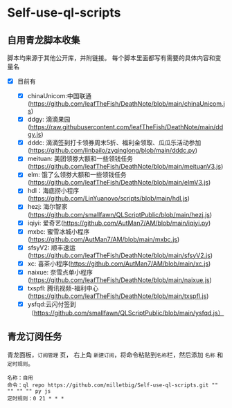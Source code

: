 # Self-use-ql-scripts
## 自用青龙脚本收集
脚本均来源于其他公开库，并附链接。
每个脚本里面都写有需要的具体内容和变量名


- [x] 目前有

  - [x] chinaUnicom:中国联通(https://github.com/leafTheFish/DeathNote/blob/main/chinaUnicom.js)
  - [x] ddgy: 滴滴果园(https://raw.githubusercontent.com/leafTheFish/DeathNote/main/ddgy.js)
  - [x] dddc: 滴滴签到打卡领券周末5折、福利金领取、瓜瓜乐活动参加(https://github.com/linbailo/zyqinglong/blob/main/dddc.py)
  - [x] meituan: 美团领劵大额和一些领钱任务(https://github.com/leafTheFish/DeathNote/blob/main/meituanV3.js)
  - [x] elm: 饿了么领劵大额和一些领钱任务(https://github.com/leafTheFish/DeathNote/blob/main/elmV3.js)
  - [x] hdl：海底捞小程序(https://github.com/LinYuanovo/scripts/blob/main/hdl.js)
  - [x] hezj: 海尔智家(https://github.com/smallfawn/QLScriptPublic/blob/main/hezj.js)
  - [x] iqiyi: 爱奇艺(https://github.com/AutMan7/AM/blob/main/iqiyi.py)
  - [x] mxbc: 蜜雪冰城小程序(https://github.com/AutMan7/AM/blob/main/mxbc.js)
  - [x] sfsyV2: 顺丰速运(https://github.com/leafTheFish/DeathNote/blob/main/sfsyV2.js)
  - [x] xc: 喜茶小程序(https://github.com/AutMan7/AM/blob/main/xc.js)
  - [x] naixue: 奈雪点单小程序(https://github.com/leafTheFish/DeathNote/blob/main/naixue.js)
  - [x] txspfl: 腾讯视频-福利中心(https://github.com/leafTheFish/DeathNote/blob/main/txspfl.js)
  - [x] ysfqd:云闪付签到（https://github.com/smallfawn/QLScriptPublic/blob/main/ysfqd.js）

## 青龙订阅任务


青龙面板，```订阅管理``` 页， 右上角 ```新建订阅```，将命令粘贴到```名称```栏，然后添加 ```名称``` 和 ```定时规则```。
```
名称：自用
命令：ql repo https://github.com/milletbig/Self-use-ql-scripts.git "" "" "" "" py js
定时规则：0 21 * * *
```
